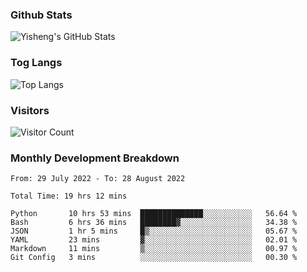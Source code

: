 ### Github Stats
![Yisheng's GitHub Stats](https://github-readme-stats.vercel.app/api?username=gongyisheng&count_private=true&show_icons=true)
### Tog Langs
![Top Langs](https://github-readme-stats.vercel.app/api/top-langs/?username=gongyisheng&layout=compact)
### Visitors
![Visitor Count](https://profile-counter.glitch.me/gongyisheng/count.svg)
### Monthly Development Breakdown
<!--START_SECTION:waka-->

```text
From: 29 July 2022 - To: 28 August 2022

Total Time: 19 hrs 12 mins

Python       10 hrs 53 mins  ██████████████░░░░░░░░░░░   56.64 %
Bash         6 hrs 36 mins   ████████▓░░░░░░░░░░░░░░░░   34.38 %
JSON         1 hr 5 mins     █▒░░░░░░░░░░░░░░░░░░░░░░░   05.67 %
YAML         23 mins         ▓░░░░░░░░░░░░░░░░░░░░░░░░   02.01 %
Markdown     11 mins         ▒░░░░░░░░░░░░░░░░░░░░░░░░   00.97 %
Git Config   3 mins          ░░░░░░░░░░░░░░░░░░░░░░░░░   00.30 %
```

<!--END_SECTION:waka-->
